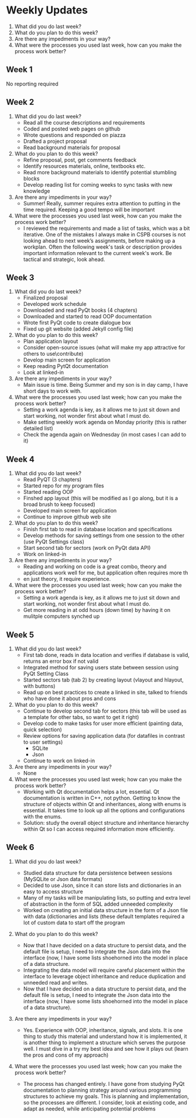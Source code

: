 # Weekly Updates

1. What did you do last week?
2. What do you plan to do this week?
3. Are there any impedments in your way?
4. What were the processes you used last week, how can you make the process work better?

## Week 1
No reporting required

## Week 2

1. What did you do last week?
    - Read all the course descriptions and requirements
    - Coded and posted web pages on github
    - Wrote questions and responded on piazza
    - Drafted a project proposal
    - Read background materials for proposal 
2. What do you plan to do this week?
    - Refine proposal, post, get comments feedback
    - Identify resources materials, online, textbooks etc.
    - Read more background materials to identify potential stumbling blocks
    - Develop reading list for coming weeks to sync tasks with new knowledge
3. Are there any impediments in your way?
    - Summer!   Really, summer requires extra attention to putting in the time required.  Keeping a good tempo will be important
4. What were the processes you used last week, how can you make the process work better? 
    -   I reviewed the requirements and made a list of tasks, which was a bit iterative.  One of the mistakes I always make in CSPB courses is not looking ahead to next week’s assignments, before making up a workplan.  Often the following week's task or description provides important information relevant to the current week's work.  Be tactical and strategic, look ahead.

## Week 3

1. What did you do last week?
    - Finalized proposal
    - Developed work schedule
    - Downloaded and read PyQt books (4 chapters)
    - Downloaded and started to read OOP documentation
    - Wrote first PyQt code to create dialogue box
    - Fixed up git website (added Jekyll config file)
2. What do you plan to do this week?
    - Plan application layout
    - Consider open-source issues (what will make my app attractive for others to use\contribute)
    - Develop main screen for application
    - Keep reading PytQt documentation
    - Look at linked-in
3. Are there any impediments in your way?
    - Main issue is time.  Being Summer and my son is in day camp, I have short days to work with.  
4. What were the processes you used last week; how can you make the process work better? 
    -   Setting a work agenda is key, as it allows me to just sit down and start working, not wonder first about what I must do.  
    -   Make setting weekly work agenda on Monday priority (this is rather detailed list)
    -   Check the agenda again on Wednesday (in most cases I can add to it)

## Week 4

1. What did you do last week?
    - Read PyQT (3 chapters)
    - Started repo for my program files
    - Started reading OOP
    - Finshed app layout (this will be modified as I go along, but it is a broad brush to keep focused)
    - Developed main screen for application
    - Continue to improve github web site 
2. What do you plan to do this week?
    - Finish first tab to read in database location and specifications
    - Develop methods for saving settings from one session to the other (use PyQt Settings class)
    - Start second tab for sectors (work on PyQt data API)    
    - Work on linked-in
3. Are there any impediments in your way?
    - Reading and working on code is a great combo, theory and applications work well for me, but application often requires more th
    - en just theory, it require experience. 
4. What were the processes you used last week; how can you make the process work better? 
    -   Setting a work agenda is key, as it allows me to just sit down and start working, not wonder first about what I must do.  
    -   Get more reading in at odd hours (down time) by having it on mulitple computers synched up
   
## Week 5

1. What did you do last week?
    - First tab done, reads in data location and verifies if database is valid, returns an error box if not valid
    - Integrated method for saving users state between session using PyQt Setting Class
    - Started sectors tab (tab 2) by creating layout (vlayout and hlayout, with buttons)
    - Read up on best practices to create a linked in site, talked to friends who have done it about pros and cons
3. What do you plan to do this week?
    - Continue to develop second tab for sectors (this tab will be used as a template for other tabs, so want to get it right)
    - Develop code to make tasks for user more efficient (painting data, quick selection)
    - Review options for saving application data (for datafiles in contrast to user settings)
        - SQLite
        - Json
    - Continue to work on linked-in
4. Are there any impediments in your way?
    - None 
5. What were the processes you used last week; how can you make the process work better?
    - Working with Qt documentation helps a lot, essential.  Qt documentation is written in C++, not python.  Getting to know the structure of objects within Qt and inheritances, along with enums is essential.  It takes time to look up all the options and configurations with the enums.
    - Solution: study the overall object structure and inheritance hierarchy within Qt so I can access required information more efficiently.
  
## Week 6
1. What did you do last week?
    - Studied data structure for data persistence between sessions (MySQLite or Json data formats)
    - Decided to use Json, since it can store lists and dictionaries in an easy to access structure
    - Many of my tasks will be manipulating lists, so putting and extra level of abstraction in the form of SQL added unneeded complexity 
    - Worked on creating an initial data structure in the form of a Json file with data (dictionaries and lists (these default templates required a lot of custom data to start off the program
      
2. What do you plan to do this week?
    - Now that I have decided on a data structure to persist data, and the default file is setup, I need to integrate the Json data into the interface (now, I have some lists shoehorned into the model in place of a data structure.
    - Integrating the data model will require careful placement within the interface to leverage object inheritance and reduce duplication and unneeded read and writes.
    - Now that I have decided on a data structure to persist data, and the default file is setup, I need to integrate the Json data into the interface (now, I have some lists shoehorned into the model in place of a data structure).
      
3. Are there any impediments in your way?
      - Yes.  Experience with OOP, inheritance, signals, and slots.  It is one thing to study this material and understand how it is implemented, it is another thing to implement a structure which serves the purpose well.  I must dive in a try my best idea and see how it plays out (learn the pros and cons of my approach)
        
5. What were the processes you used last week; how can you make the process work better?
   - The process has changed entirely.  I have gone from studying PyQt documentation to planning strategy around various programming structures to achieve my goals.  This is planning and implementation, so the processes are different.  I consider, look at existing code, and adapt as needed, while anticipating potential problems


